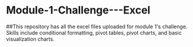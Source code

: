# Module-1-Challenge---Excel
##This repository has all the excel files uploaded for module 1's challenge. Skills include conditional formatting, pivot tables, pivot charts, and basic visualization charts.
